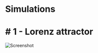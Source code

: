# Simulations
# # 1 - Lorenz attractor
![Screenshot](https://upload.wikimedia.org/wikipedia/commons/thumb/5/5b/Lorenz_attractor_yb.svg/2048px-Lorenz_attractor_yb.svg.png)
